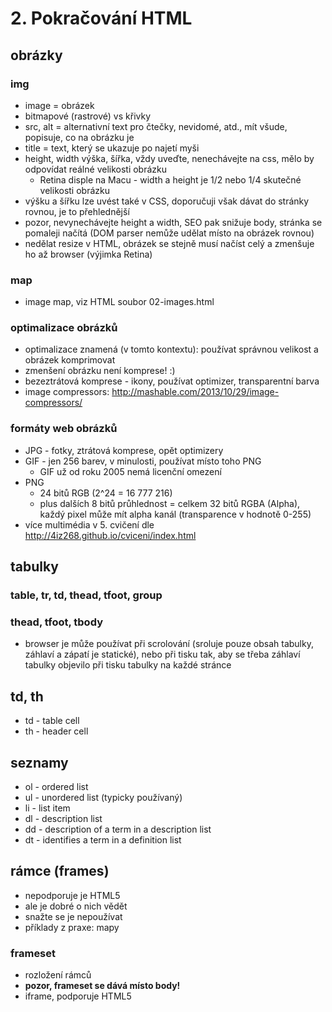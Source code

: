 # 2. Pokračování HTML

## obrázky

###  img
* image = obrázek
* bitmapové (rastrové) vs křivky
* src, alt = alternativní text pro čtečky, nevidomé, atd., mít všude, popisuje, co na obrázku je
* title = text, který se ukazuje po najetí myši
* height, width výška, šířka, vždy uveďte, nenechávejte na css, mělo by odpovídat reálné velikosti obrázku
  * Retina disple na Macu - width a height je 1/2 nebo 1/4 skutečné velikosti obrázku
* výšku a šířku lze uvést také v CSS, doporučuji však dávat do stránky rovnou, je to přehlednější
* pozor, nevynechávejte height a width, SEO pak snižuje body, stránka se pomaleji načítá (DOM parser nemůže udělat místo na obrázek rovnou)
* nedělat resize v HTML, obrázek se stejně musí načíst celý a zmenšuje ho až browser (výjimka Retina)

### map

* image map, viz HTML soubor 02-images.html

### optimalizace obrázků

* optimalizace znamená (v tomto kontextu): používat správnou velikost a obrázek komprimovat
* zmenšení obrázku není komprese! :)
* bezeztrátová komprese - ikony, používat optimizer, transparentní barva
* image compressors: http://mashable.com/2013/10/29/image-compressors/

### formáty web obrázků

* JPG - fotky, ztrátová komprese, opět optimizery
* GIF - jen 256 barev, v minulosti, používat místo toho PNG
  * GIF už od roku 2005 nemá licenční omezení
* PNG
  * 24 bitů RGB (2^24 = 16 777 216)
  * plus dalších 8 bitů průhlednost = celkem 32 bitů RGBA (Alpha), každý pixel může mít alpha kanál (transparence v hodnotě 0-255)
* více multimédia v 5. cvičení dle http://4iz268.github.io/cviceni/index.html

## tabulky

### table, tr, td, thead, tfoot, group

### thead, tfoot, tbody

* browser je může používat při scrolování (sroluje pouze obsah tabulky, záhlaví a zápatí je statické), nebo při tisku tak, aby se třeba záhlaví tabulky objevilo při tisku tabulky na každé stránce

## td, th

* td - table cell
* th - header cell

## seznamy

* ol - ordered list
* ul - unordered list (typicky používaný)
* li - list item
* dl - description list
* dd - description of a term in a description list
* dt - identifies a term in a definition list

## rámce (frames)

* nepodporuje je HTML5
* ale je dobré o nich vědět
* snažte se je nepoužívat
* příklady z praxe: mapy

### frameset

* rozložení rámců
* **pozor, frameset se dává místo body!**
* iframe, podporuje HTML5